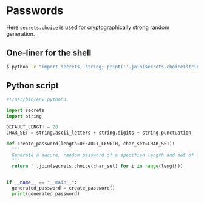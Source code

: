 # Passwords

Here `secrets.choice` is used for cryptographically strong random generation.

## One-liner for the shell

```sh
$ python -c "import secrets, string; print(''.join(secrets.choice(string.ascii_letters + string.digits + string.punctuation) for _ in range(20)))"
```

## Python script

```python
#!/usr/bin/env python3

import secrets
import string

DEFAULT_LENGTH = 20
CHAR_SET = string.ascii_letters + string.digits + string.punctuation

def create_password(length=DEFAULT_LENGTH, char_set=CHAR_SET):
  """
  Generate a secure, random password of a specified length and set of characters.
  """
  return ''.join(secrets.choice(char_set) for i in range(length))


if __name__ == "__main__":
  generated_password = create_password()
  print(generated_password)
```
